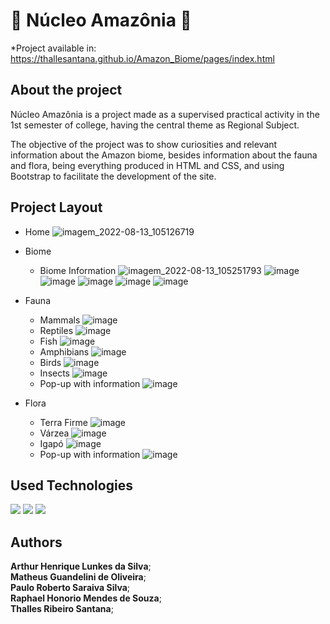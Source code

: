 # 🌲 Núcleo Amazônia 🌲

  *Project available in: https://thallesantana.github.io/Amazon_Biome/pages/index.html

## About the project

  <p>Núcleo Amazônia is a project made as a supervised practical activity in the 1st semester of college, having the central theme as Regional Subject.</p>

  <p>The objective of the project was to show curiosities and relevant information about the Amazon biome, besides information about the fauna and flora, being everything produced in HTML and CSS, and using Bootstrap to facilitate the development of the site.</p>

## Project Layout

  * Home
    ![imagem_2022-08-13_105126719](https://user-images.githubusercontent.com/87541695/184497121-e5ecbb8d-b1a1-42ef-a586-c10a142f5b87.png)
  * Biome
    * Biome Information
      ![imagem_2022-08-13_105251793](https://user-images.githubusercontent.com/87541695/184497188-0eb1bdf9-f63f-4025-8251-4fd9ae87a15a.png)
      ![image](https://user-images.githubusercontent.com/87541695/184497198-7bcc837f-e6fd-491c-8c26-46ed100f6d60.png)
      ![image](https://user-images.githubusercontent.com/87541695/184497201-b94d3acb-0711-42ed-8c4f-10ad4fa2fae0.png)
      ![image](https://user-images.githubusercontent.com/87541695/184497210-d6451cbf-8df9-448c-8ada-5b6eb01a08b5.png)
      ![image](https://user-images.githubusercontent.com/87541695/184497220-dfe0f960-3f9a-4492-a88a-c7f97846d833.png)
      ![image](https://user-images.githubusercontent.com/87541695/184497226-0d41ef42-4ef6-4c28-83d8-20a110dc83e7.png)

  * Fauna
    * Mammals
      ![image](https://user-images.githubusercontent.com/87541695/184497331-e3ab9e98-463a-49dd-9cac-fba4f9c24b38.png)
    * Reptiles
      ![image](https://user-images.githubusercontent.com/87541695/184497353-a2fe0a61-bb3c-450e-b055-d9d9636c88a7.png)
    * Fish
      ![image](https://user-images.githubusercontent.com/87541695/184497360-b099279b-7d5a-4aa7-9624-df46327b57ba.png)
    * Amphibians
      ![image](https://user-images.githubusercontent.com/87541695/184497369-bb1005b8-99b0-499c-89cb-3c4a6e096b68.png)
    * Birds
      ![image](https://user-images.githubusercontent.com/87541695/184497375-ee142877-848c-4ac8-8443-9e525e3616a9.png)
    * Insects
      ![image](https://user-images.githubusercontent.com/87541695/184497389-20db9d73-1257-4034-8d73-4f10e0208eb3.png)
    * Pop-up with information
      ![image](https://user-images.githubusercontent.com/87541695/184497344-6326874f-c2d5-4650-94b7-cde5c04b5c13.png)

  * Flora
    * Terra Firme
      ![image](https://user-images.githubusercontent.com/87541695/184497643-4d0e690c-d236-43cd-94b1-a51e0277a05c.png)
    * Várzea
      ![image](https://user-images.githubusercontent.com/87541695/184497656-52d9d8fa-28bc-4a78-ba92-724dbca9b31e.png)
    * Igapó
      ![image](https://user-images.githubusercontent.com/87541695/184497663-50a8e6a1-d71e-40e4-83b9-6f9727083501.png)
    * Pop-up with information
      ![image](https://user-images.githubusercontent.com/87541695/184497652-434e4c59-09e4-4c4f-be4e-7b85fc2a4e13.png)

## Used Technologies
  <img src="https://img.shields.io/badge/HTML5-E34F26?style=for-the-badge&logo=html5&logoColor=white" target="_blank">
  <img src="https://img.shields.io/badge/CSS3-1572B6?style=for-the-badge&logo=css3&logoColor=white" target="_blank">
  <img src="https://img.shields.io/badge/Bootstrap-563D7C?style=for-the-badge&logo=bootstrap&logoColor=white" target="_blank">
 
## Authors
  __Arthur Henrique Lunkes da Silva__;
    <br>
  __Matheus Guandelini de Oliveira__;
    <br>
  __Paulo Roberto Saraiva Silva__;
    <br>
  __Raphael Honorio Mendes de Souza__;
    <br>
  __Thalles Ribeiro Santana__;
